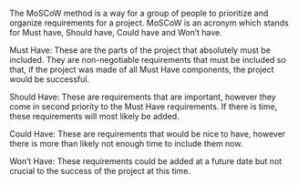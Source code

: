 The MoSCoW method is a way for a group of people to prioritize and organize requirements for a project. MoSCoW is an acronym which stands for Must have, Should have, Could have and Won’t have. 

Must Have:
	These are the parts of the project that absolutely must be included. They are non-negotiable requirements that must be included so that, if the project was made of all Must Have components, the project would be successful.

Should Have:
	These are requirements that are important, however they come in second priority to the Must Have requirements. If there is time, these requirements will most likely be added.

Could Have:
	These are requirements that would be nice to have, however there is more than likely not enough time to include them now. 

Won’t Have:
	These requirements could be added at a future date but not crucial to the success of the project at this time.
